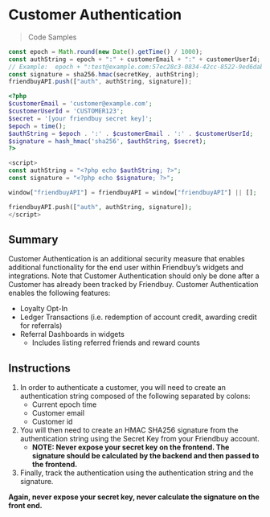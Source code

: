 # Customer Authentication

> Code Samples

```javascript
const epoch = Math.round(new Date().getTime() / 1000);
const authString = epoch + ":" + customerEmail + ":" + customerUserId;
// Example:  epoch + ":test@example.com:57ec28c3-0834-42cc-8522-9ed6dab0e04a";
const signature = sha256.hmac(secretKey, authString);
friendbuyAPI.push(["auth", authString, signature]);
```

```php
<?php
$customerEmail = 'customer@example.com';
$customerUserId = 'CUSTOMER123';
$secret = '[your friendbuy secret key]';
$epoch = time();
$authString = $epoch . ':' . $customerEmail . ':' . $customerUserId;
$signature = hash_hmac('sha256', $authString, $secret);
?>

<script>
const authString = "<?php echo $authString; ?>";
const signature = "<?php echo $signature; ?>";

window["friendbuyAPI"] = friendbuyAPI = window["friendbuyAPI"] || [];

friendbuyAPI.push(["auth", authString, signature]);
</script>

```

## **Summary**

Customer Authentication is an additional security measure that enables additional functionality for the end user within Friendbuy’s widgets and integrations. Note that Customer Authentication should only be done after a Customer has already been tracked by Friendbuy. Customer Authentication enables the following features:

- Loyalty Opt-In
- Ledger Transactions \(i.e. redemption of account credit, awarding credit for referrals\)
- Referral Dashboards in widgets
  - Includes listing referred friends and reward counts

## Instructions

1. In order to authenticate a customer, you will need to create an authentication string composed of the following separated by colons:
   - Current epoch time
   - Customer email
   - Customer id
2. You will then need to create an HMAC SHA256 signature from the authentication string using the Secret Key from your Friendbuy account.
   - **NOTE: Never expose your secret key on the frontend. The signature should be calculated by the backend and then passed to the frontend.**
3. Finally, track the authentication using the authentication string and the signature.

**Again, never expose your secret key, never calculate the signature on the front end.**
